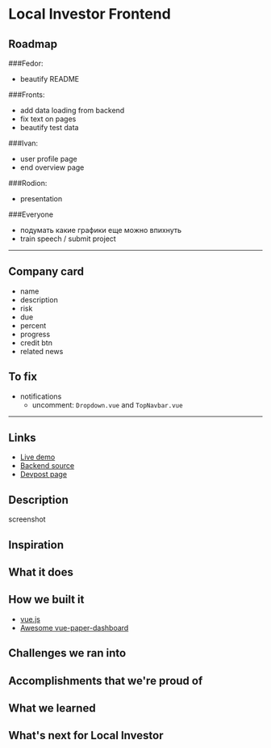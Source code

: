# Local Investor Frontend

## Roadmap

###Fedor:
* beautify README

###Fronts: 
* add data loading from backend
* fix text on pages
* beautify test data

###Ivan:
* user profile page
* end overview page

###Rodion:
* presentation

###Everyone
* подумать какие графики еще можно впихнуть
* train speech / submit project

---

## Company card

* name
* description
* risk
* due
* percent
* progress
* credit btn
* related news

## To fix

* notifications
  * uncomment: `Dropdown.vue` and `TopNavbar.vue`

---

## Links

* [Live demo]()
* [Backend source]()
* [Devpost page]()

## Description

screenshot

## Inspiration

## What it does

## How we built it

* [vue.js](https://github.com/vuejs/vue)
* [Awesome vue-paper-dashboard](https://github.com/cristijora/vue-paper-dashboard)

## Challenges we ran into

## Accomplishments that we're proud of

## What we learned

## What's next for Local Investor

